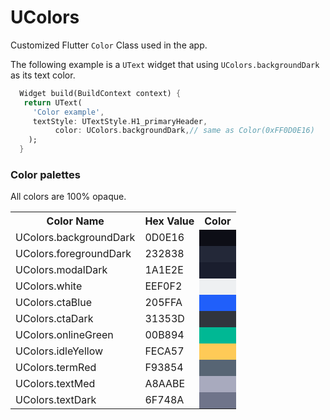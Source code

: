 # UColors

Customized Flutter `Color` Class used in the app. 

The following example is a `UText` widget that using `UColors.backgroundDark` as its text color.

```dart
  Widget build(BuildContext context) {
   return UText(
     'Color example',
     textStyle: UTextStyle.H1_primaryHeader,
          color: UColors.backgroundDark,// same as Color(0xFF0D0E16)
    );
  }
 ```

 ### Color palettes

 All colors are 100% opaque.

 <table>
  <tr>
    <th>Color Name</th>
    <th>Hex Value</th>
    <th>Color</th>
  </tr>
  <tr >
    <td>UColors.backgroundDark</td>
    <td>0D0E16</td>
    <td style="background-color:#0D0E16"></td>
  </tr>
   <tr >
    <td>UColors.foregroundDark</td>
    <td>232838</td>
    <td style="background-color:#232838"></td>
  </tr>
   <tr >
    <td>UColors.modalDark</td>
    <td>1A1E2E</td>
    <td style="background-color:#1A1E2E"></td>
  </tr>
   <tr >
    <td>UColors.white</td>
    <td>EEF0F2</td>
    <td style="background-color:#EEF0F2"></td>
  </tr>
   <tr >
    <td>UColors.ctaBlue</td>
    <td>205FFA</td>
    <td style="background-color:#205FFA"></td>
  </tr>
   <tr >
    <td>UColors.ctaDark</td>
    <td>31353D</td>
    <td style="background-color:#31353D"></td>
  </tr>

   <tr >
    <td>UColors.onlineGreen</td>
    <td>00B894</td>
    <td style="background-color:#00B894"></td>
  </tr>
   <tr >
    <td>UColors.idleYellow</td>
    <td>FECA57</td>
    <td style="background-color:#FECA57"></td>
  </tr>
   <tr >
    <td>UColors.termRed</td>
    <td>F93854</td>
    <td style="background-color:#576574"></td>
  </tr>
   <tr >
    <td>UColors.textMed</td>
    <td>A8AABE</td>
    <td style="background-color:#A8AABE"></td>
  </tr>
   <tr >
    <td>UColors.textDark</td>
    <td>6F748A</td>
    <td style="background-color:#6F748A"></td>
  </tr>
</table>
